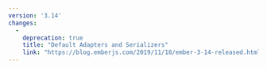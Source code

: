 ```yaml
---
version: '3.14'
changes:
  -
    deprecation: true
    title: "Default Adapters and Serializers"
    link: "https://blog.emberjs.com/2019/11/18/ember-3-14-released.html"
---
```

